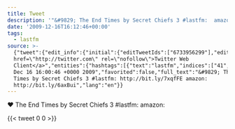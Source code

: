 ```yaml
---
title: Tweet
description: '"&#9829; The End Times by Secret Chiefs 3 #lastfm:  amazon: "'
date: '2009-12-16T16:12:46+00:00'
tags:
  - lastfm
source: >-
  {"tweet":{"edit_info":{"initial":{"editTweetIds":["6733956299"],"editableUntil":"2009-12-16T17:00:46.000Z","editsRemaining":"5","isEditEligible":true}},"retweeted":false,"source":"<a
  href=\"http://twitter.com\" rel=\"nofollow\">Twitter Web
  Client</a>","entities":{"hashtags":[{"text":"lastfm","indices":["41","48"]}],"symbols":[],"user_mentions":[],"urls":[]},"display_text_range":["0","99"],"favorite_count":"0","id_str":"6733956299","truncated":false,"retweet_count":"0","id":"6733956299","created_at":"Wed
  Dec 16 16:00:46 +0000 2009","favorited":false,"full_text":"&#9829; The End
  Times by Secret Chiefs 3 #lastfm: http://bit.ly/7xqfFE amazon:
  http://bit.ly/6axBui","lang":"en"}}
---
```

&#9829; The End Times by Secret Chiefs 3 #lastfm:  amazon: 
    
{{< tweet 0 0 >}}
    
